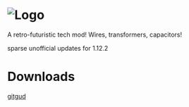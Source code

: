 ![Logo](https://raw.githubusercontent.com/BluSunrize/ImmersiveEngineering/master/src/main/resources/assets/immersiveengineering/logo.png)
==============

A retro-futuristic tech mod!
Wires, transformers, capacitors!

sparse unofficial updates for 1.12.2

# Downloads
[gitgud](https://gitgud.io/kvieta/immersiveengineering/-/releases)
